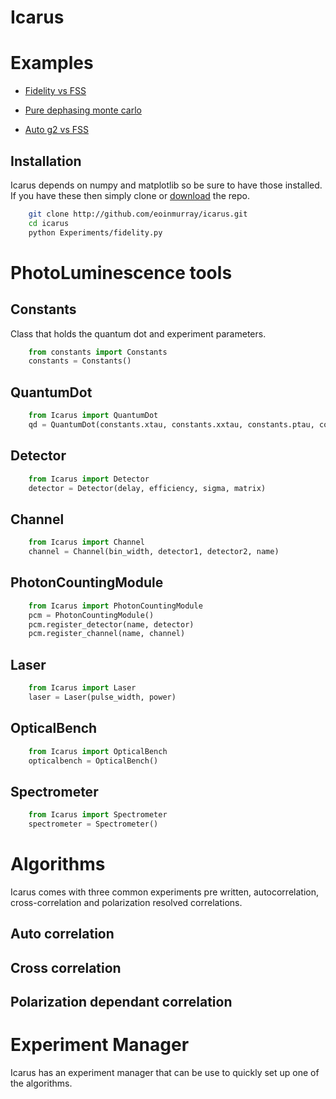 # Icarus

# Examples

 - [Fidelity vs FSS](http://nbviewer.ipython.org/urls/raw.github.com/eoinmurray/icarus/master/Fidelity%2520verus%2520Fine%2520structure%2520splitting.ipynb)

 - [Pure dephasing monte carlo](http://nbviewer.ipython.org/urls/raw.github.com/eoinmurray/icarus/master/Pure%2520dephasing%2520monte%2520carlo.ipynb)

 - [Auto g2 vs FSS](http://nbviewer.ipython.org/urls/raw.github.com/eoinmurray/icarus/master/Auto%2520g2%2520vs%2520FSS.ipynb)

## Installation

Icarus depends on numpy and matplotlib so be sure to have those installed. If you have these then simply clone or [download](https://github.com/eoinmurray/icarus/archive/master.zip) the repo.

```sh
	git clone http://github.com/eoinmurray/icarus.git
	cd icarus
	python Experiments/fidelity.py
```

# PhotoLuminescence tools

## Constants
	
Class that holds the quantum dot and experiment parameters.

```python
	from constants import Constants
	constants = Constants()
```

## QuantumDot

```python
	from Icarus import QuantumDot
	qd = QuantumDot(constants.xtau, constants.xxtau, constants.ptau, constants.FSS, constants.crosstau)
```

## Detector

```python
	from Icarus import Detector
	detector = Detector(delay, efficiency, sigma, matrix)
```

## Channel

```python
	from Icarus import Channel
	channel = Channel(bin_width, detector1, detector2, name)
```

## PhotonCountingModule

```python
	from Icarus import PhotonCountingModule
	pcm = PhotonCountingModule()
	pcm.register_detector(name, detector)
	pcm.register_channel(name, channel)
```

## Laser

```python
	from Icarus import Laser
	laser = Laser(pulse_width, power)
```

## OpticalBench

```python
	from Icarus import OpticalBench
	opticalbench = OpticalBench()
```

## Spectrometer

```python
	from Icarus import Spectrometer
	spectrometer = Spectrometer()
```

# Algorithms

Icarus comes with three common experiments pre written, autocorrelation, cross-correlation and polarization resolved correlations.

## Auto correlation

## Cross correlation

## Polarization dependant correlation

# Experiment Manager

Icarus has an experiment manager that can be use to quickly set up one of the algorithms.

